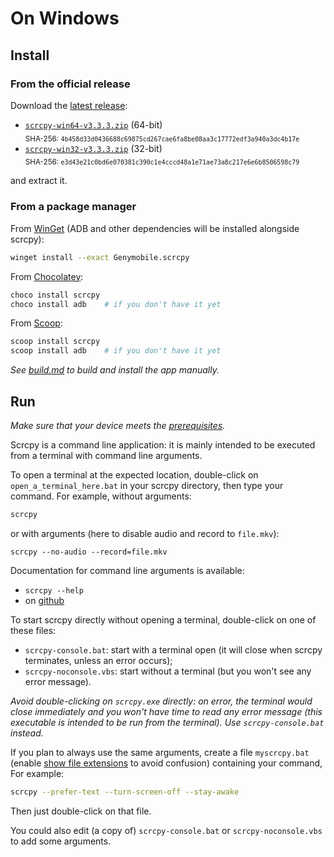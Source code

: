 # On Windows

## Install

### From the official release

Download the [latest release]:

 - [`scrcpy-win64-v3.3.3.zip`][direct-win64] (64-bit)  
   <sub>SHA-256: `4b458d33d0436688c69875cd267cae6fa8be08aa3c17772edf3a940a3dc4b17e`</sub>
 - [`scrcpy-win32-v3.3.3.zip`][direct-win32] (32-bit)  
   <sub>SHA-256: `e3d43e21c0bd6e070381c390c1e4cccd48a1e71ae73a8c217e6e6b8506598c79`</sub>

[latest release]: https://github.com/Genymobile/scrcpy/releases/latest
[direct-win64]: https://github.com/Genymobile/scrcpy/releases/download/v3.3.3/scrcpy-win64-v3.3.3.zip
[direct-win32]: https://github.com/Genymobile/scrcpy/releases/download/v3.3.3/scrcpy-win32-v3.3.3.zip

and extract it.


### From a package manager

From [WinGet] (ADB and other dependencies will be installed alongside scrcpy):

```bash
winget install --exact Genymobile.scrcpy
```

From [Chocolatey]:

```bash
choco install scrcpy
choco install adb    # if you don't have it yet
```

From [Scoop]:

```bash
scoop install scrcpy
scoop install adb    # if you don't have it yet
```

[WinGet]: https://github.com/microsoft/winget-cli
[Chocolatey]: https://chocolatey.org/
[Scoop]: https://scoop.sh

_See [build.md](build.md) to build and install the app manually._


## Run

_Make sure that your device meets the [prerequisites](/README.md#prerequisites)._

Scrcpy is a command line application: it is mainly intended to be executed from
a terminal with command line arguments.

To open a terminal at the expected location, double-click on
`open_a_terminal_here.bat` in your scrcpy directory, then type your command. For
example, without arguments:

```bash
scrcpy
```

or with arguments (here to disable audio and record to `file.mkv`):

```
scrcpy --no-audio --record=file.mkv
```

Documentation for command line arguments is available:
 - `scrcpy --help`
 - on [github](/README.md)

To start scrcpy directly without opening a terminal, double-click on one of
these files:
 - `scrcpy-console.bat`: start with a terminal open (it will close when scrcpy
   terminates, unless an error occurs);
 - `scrcpy-noconsole.vbs`: start without a terminal (but you won't see any error
   message).

_Avoid double-clicking on `scrcpy.exe` directly: on error, the terminal would
close immediately and you won't have time to read any error message (this
executable is intended to be run from the terminal). Use `scrcpy-console.bat`
instead._

If you plan to always use the same arguments, create a file `myscrcpy.bat`
(enable [show file extensions] to avoid confusion) containing your command, For
example:

```bash
scrcpy --prefer-text --turn-screen-off --stay-awake
```

[show file extensions]: https://www.howtogeek.com/205086/beginner-how-to-make-windows-show-file-extensions/

Then just double-click on that file.

You could also edit (a copy of) `scrcpy-console.bat` or `scrcpy-noconsole.vbs`
to add some arguments.
